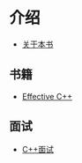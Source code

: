 # 介绍

* [关于本书](./README.md)

## 书籍

* [Effective C++](./Book/effective-c++.md)

## 面试

* [C++面试](./Interview/c++面试.md)
